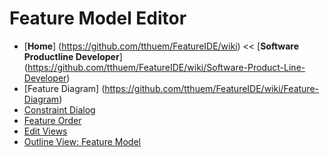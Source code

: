 # Feature Model Editor

* [**Home**] (https://github.com/tthuem/FeatureIDE/wiki) << [**Software Productline Developer**] (https://github.com/tthuem/FeatureIDE/wiki/Software-Product-Line-Developer)
* [Feature Diagram] (https://github.com/tthuem/FeatureIDE/wiki/Feature-Diagram)
* [Constraint Dialog](https://github.com/tthuem/FeatureIDE/wiki/Constraint-Dialog)
* [Feature Order](https://github.com/tthuem/FeatureIDE/wiki/Feature-Order)
* [Edit Views](https://github.com/tthuem/FeatureIDE/wiki/Edit-Views)
* [Outline View: Feature Model](https://github.com/tthuem/FeatureIDE/wiki/Outline-View-Feature-Model)